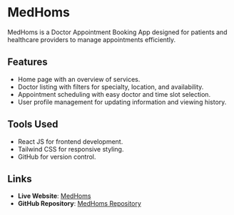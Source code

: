 # MedHoms

MedHoms is a Doctor Appointment Booking App designed for patients and healthcare providers to manage appointments efficiently.

## Features
- Home page with an overview of services.
- Doctor listing with filters for specialty, location, and availability.
- Appointment scheduling with easy doctor and time slot selection.
- User profile management for updating information and viewing history.

## Tools Used
- React JS for frontend development.
- Tailwind CSS for responsive styling.
- GitHub for version control.

## Links
- **Live Website**: [MedHoms](https://medhoms.onrender.com)
- **GitHub Repository**: [MedHoms Repository](https://github.com/AbdulrhmanLM10/MedHoms)

